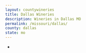 ```yaml
---
layout: countywineries
title: Dallas Wineries
description: Wineries in Dallas MO
permalink: /missouri/dallas/
county: dallas
state: mo
---
```

-
